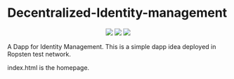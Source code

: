 # Decentralized-Identity-management
<p align="center">
  <img src="https://img.shields.io/github/stars/reshmaharidhas/Decentralized-Identity-management?style=social">
  <img src="https://img.shields.io/tokei/lines/github/reshmaharidhas/Decentralized-Identity-management">
  <img src="https://api.visitorbadge.io/api/visitors?path=https%3A%2F%2Fgithub.com%2Freshmaharidhas%2FDecentralized-Identity-management&label=Visitors&labelColor=%23000000&countColor=%2300ff00&style=plastic" />
 </p>

A Dapp for Identity Management. This is a simple dapp idea deployed in Ropsten test network.

index.html is the homepage.

